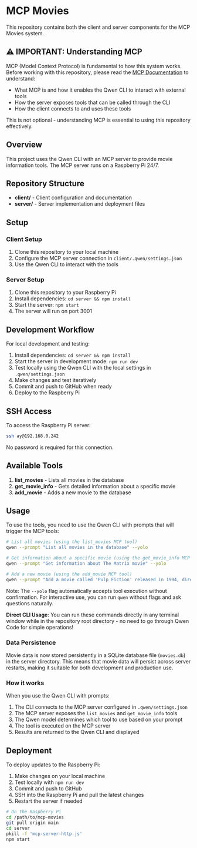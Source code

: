 # MCP Movies

This repository contains both the client and server components for the MCP Movies system.

## ⚠️ IMPORTANT: Understanding MCP

MCP (Model Context Protocol) is fundamental to how this system works. Before working with this repository, please read the [MCP Documentation](mcp_documentation.md) to understand:

- What MCP is and how it enables the Qwen CLI to interact with external tools
- How the server exposes tools that can be called through the CLI
- How the client connects to and uses these tools

This is not optional - understanding MCP is essential to using this repository effectively.

## Overview

This project uses the Qwen CLI with an MCP server to provide movie information tools. The MCP server runs on a Raspberry Pi 24/7.

## Repository Structure

- **client/** - Client configuration and documentation
- **server/** - Server implementation and deployment files

## Setup

### Client Setup

1. Clone this repository to your local machine
2. Configure the MCP server connection in `client/.qwen/settings.json`
3. Use the Qwen CLI to interact with the tools

### Server Setup

1. Clone this repository to your Raspberry Pi
2. Install dependencies: `cd server && npm install`
3. Start the server: `npm start`
4. The server will run on port 3001

## Development Workflow

For local development and testing:

1. Install dependencies: `cd server && npm install`
2. Start the server in development mode: `npm run dev`
3. Test locally using the Qwen CLI with the local settings in `.qwen/settings.json`
4. Make changes and test iteratively
5. Commit and push to GitHub when ready
6. Deploy to the Raspberry Pi

## SSH Access

To access the Raspberry Pi server:
```bash
ssh ay@192.168.0.242
```

No password is required for this connection.

## Available Tools

1. **list_movies** - Lists all movies in the database
2. **get_movie_info** - Gets detailed information about a specific movie
3. **add_movie** - Adds a new movie to the database

## Usage

To use the tools, you need to use the Qwen CLI with prompts that will trigger the MCP tools:

```bash
# List all movies (using the list_movies MCP tool)
qwen --prompt "List all movies in the database" --yolo

# Get information about a specific movie (using the get_movie_info MCP tool)
qwen --prompt "Get information about The Matrix movie" --yolo

# Add a new movie (using the add_movie MCP tool)
qwen --prompt "Add a movie called 'Pulp Fiction' released in 1994, directed by Quentin Tarantino, in the Crime Drama genre, with a rating of 8.9" --yolo
```

Note: The `--yolo` flag automatically accepts tool execution without confirmation. For interactive use, you can run `qwen` without flags and ask questions naturally.

**Direct CLI Usage**: You can run these commands directly in any terminal window while in the repository root directory - no need to go through Qwen Code for simple operations!

### Data Persistence

Movie data is now stored persistently in a SQLite database file (`movies.db`) in the server directory. This means that movie data will persist across server restarts, making it suitable for both development and production use.

### How it works

When you use the Qwen CLI with prompts:
1. The CLI connects to the MCP server configured in `.qwen/settings.json`
2. The MCP server exposes the `list_movies` and `get_movie_info` tools
3. The Qwen model determines which tool to use based on your prompt
4. The tool is executed on the MCP server
5. Results are returned to the Qwen CLI and displayed

## Deployment

To deploy updates to the Raspberry Pi:

1. Make changes on your local machine
2. Test locally with `npm run dev`
3. Commit and push to GitHub
4. SSH into the Raspberry Pi and pull the latest changes
5. Restart the server if needed

```bash
# On the Raspberry Pi
cd /path/to/mcp-movies
git pull origin main
cd server
pkill -f 'mcp-server-http.js'
npm start
```